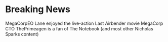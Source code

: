 # Breaking News

MegaCorpEO Lane enjoyed the live-action Last Airbender movie
MegaCorp CTO ThePrimeagen is a fan of The Notebook (and most other Nicholas Sparks content)
